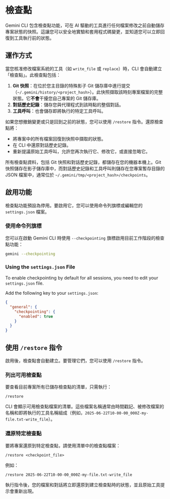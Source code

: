 # 檢查點

Gemini CLI 包含檢查點功能，可在 AI 驅動的工具進行任何檔案修改之前自動儲存專案狀態的快照。這讓您可以安全地實驗和套用程式碼變更，並知道您可以立即回復到工具執行前的狀態。

## 運作方式

當您核准修改檔案系統的工具（如 `write_file` 或 `replace`）時，CLI 會自動建立「檢查點」。此檢查點包括：

1.  **Git 快照**：在位於您主目錄的特殊影子 Git 儲存庫中進行提交（`~/.gemini/history/<project_hash>`）。此快照擷取該時刻專案檔案的完整狀態。它**不會**干擾您自己專案的 Git 儲存庫。
2.  **對話歷史記錄**：儲存您與代理程式到該時點的整個對話。
3.  **工具呼叫**：也會儲存即將執行的特定工具呼叫。

如果您想撤銷變更或只是回到之前的狀態，您可以使用 `/restore` 指令。還原檢查點將：

- 將專案中的所有檔案回復到快照中擷取的狀態。
- 在 CLI 中還原對話歷史記錄。
- 重新提議原始工具呼叫，允許您再次執行它、修改它，或直接忽略它。

所有檢查點資料，包括 Git 快照和對話歷史記錄，都儲存在您的機器本機上。Git 快照儲存在影子儲存庫中，而對話歷史記錄和工具呼叫則儲存在您專案暫存目錄的 JSON 檔案中，通常位於 `~/.gemini/tmp/<project_hash>/checkpoints`。

## 啟用功能

檢查點功能預設為停用。要啟用它，您可以使用命令列旗標或編輯您的 `settings.json` 檔案。

### 使用命令列旗標

您可以在啟動 Gemini CLI 時使用 `--checkpointing` 旗標啟用目前工作階段的檢查點功能：

```bash
gemini --checkpointing
```

### Using the `settings.json` File

To enable checkpointing by default for all sessions, you need to edit your `settings.json` file.

Add the following key to your `settings.json`:

```json
{
  "general": {
    "checkpointing": {
      "enabled": true
    }
  }
}
```

## 使用 `/restore` 指令

啟用後，檢查點會自動建立。要管理它們，您可以使用 `/restore` 指令。

### 列出可用檢查點

要查看目前專案所有已儲存檢查點的清單，只需執行：

```
/restore
```

CLI 會顯示可用檢查點檔案的清單。這些檔案名稱通常由時間戳記、被修改檔案的名稱和即將執行的工具名稱組成（例如，`2025-06-22T10-00-00_000Z-my-file.txt-write_file`）。

### 還原特定檢查點

要將專案還原到特定檢查點，請使用清單中的檢查點檔案：

```
/restore <checkpoint_file>
```

例如：

```
/restore 2025-06-22T10-00-00_000Z-my-file.txt-write_file
```

執行指令後，您的檔案和對話將立即還原到建立檢查點時的狀態，並且原始工具提示會重新出現。

